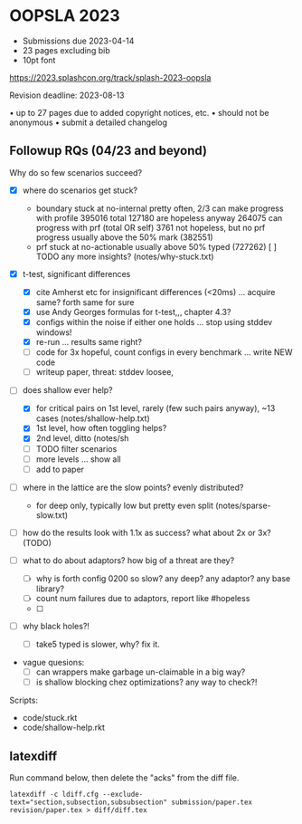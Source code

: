 OOPSLA 2023
===

- Submissions due 2023-04-14
- 23 pages excluding bib
- 10pt font

<https://2023.splashcon.org/track/splash-2023-oopsla>

Revision deadline: 2023-08-13

• up to 27 pages due to added copyright notices, etc.
• should not be anonymous
• submit a detailed changelog



Followup RQs (04/23 and beyond)
---

Why do so few scenarios succeed?

- [X] where do scenarios get stuck?
  - boundary stuck at no-internal pretty often, 2/3 can make progress with profile
     395016 total
     127180 are hopeless anyway
     264075 can progress with prf (total OR self)
     3761 not hopeless, but no prf progress
     usually above the 50% mark (382551)
  - prf stuck at no-actionable
     usually above 50% typed (727262)
     [ ] TODO any more insights?
  (notes/why-stuck.txt)

- [X] t-test, significant differences
  - [X] cite Amherst etc for insignificant differences (<20ms)
    ... acquire same? forth same for sure
  - [X] use Andy Georges formulas for t-test,,, chapter 4.3?
  - [X] configs within the noise if either one holds ... stop using stddev windows!
  - [X] re-run ... results same right?
  - [ ] code for 3x hopeful, count configs in every benchmark ... write NEW code
  - [ ] writeup paper, threat: stddev loosee, 

- [ ] does shallow ever help?
  - [X] for critical pairs on 1st level, rarely (few such pairs anyway), ~13 cases
    (notes/shallow-help.txt)
  - [X] 1st level, how often toggling helps?
  - [X] 2nd level, ditto
    (notes/sh
  - [ ] TODO filter scenarios
  - [ ] more levels ... show all
  - [ ] add to paper

- [ ] where in the lattice are the slow points? evenly distributed?
  - for deep only, typically low but pretty even split
    (notes/sparse-slow.txt)

- [ ] how do the results look with 1.1x as success?
      what about 2x or 3x?
  (TODO)

- [ ] what to do about adaptors? how big of a threat are they?
  - [ ] why is forth config 0200 so slow? any deep? any adaptor? any base library?
  - [ ] count num failures due to adaptors, report like #hopeless
  - [ ] 

- [ ] why black holes?!
  - [ ] take5 typed is slower, why? fix it.

- vague quesions:
  - [ ] can wrappers make garbage un-claimable in a big way?
  - [ ] is shallow blocking chez optimizations? any way to check?!

Scripts:

- code/stuck.rkt
- code/shallow-help.rkt


latexdiff
---

Run command below, then delete the "acks" from the diff file.

```
latexdiff -c ldiff.cfg --exclude-text="section,subsection,subsubsection" submission/paper.tex revision/paper.tex > diff/diff.tex
```



